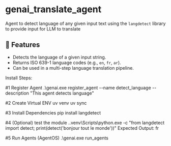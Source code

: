 # genai_translate_agent
Agent to detect language of any given input text using the `langdetect` library to provide input for LLM to translate

## 🚀 Features

- Detects the language of a given input string.
- Returns ISO 639-1 language codes (e.g., `en`, `fr`, `ar`).
- Can be used in a multi-step language translation pipeline.

Install Steps:

#1 Register Agent
.\genai.exe register_agent --name detect_language --description "This agent detects language"

#2 Create Virtual ENV
uv venv
uv sync

#3 Install Dependencies
pip install langdetect

#4 (Optional) test the module
.\.venv\Scripts\python.exe -c "from langdetect import detect; print(detect('bonjour tout le monde'))"
Expected Output: fr

#5 Run Agents (AgentOS)
.\genai.exe run_agents
